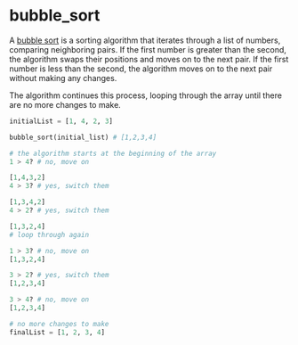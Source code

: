# bubble_sort

A [bubble sort](https://en.wikipedia.org/wiki/Bubble_sort)  is a sorting algorithm that iterates through a list of numbers, comparing neighboring pairs. If the first number is greater than the second, the algorithm swaps their positions and moves on to the next pair. If the first number is less than the second, the algorithm moves on to the next pair without making any changes.

The algorithm continues this process, looping through the array until there are no more changes to make.


```py
initialList = [1, 4, 2, 3]

bubble_sort(initial_list) # [1,2,3,4]

# the algorithm starts at the beginning of the array
1 > 4? # no, move on

[1,4,3,2]
4 > 3? # yes, switch them

[1,3,4,2]
4 > 2? # yes, switch them

[1,3,2,4]
# loop through again

1 > 3? # no, move on
[1,3,2,4]

3 > 2? # yes, switch them
[1,2,3,4]

3 > 4? # no, move on
[1,2,3,4]

# no more changes to make
finalList = [1, 2, 3, 4]
```

